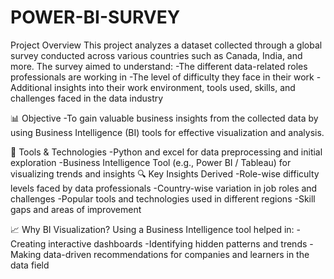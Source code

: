 # POWER-BI-SURVEY

Project Overview
This project analyzes a dataset collected through a global survey conducted across various countries such as Canada, India, and more. The survey aimed to understand:
-The different data-related roles professionals are working in
-The level of difficulty they face in their work
-Additional insights into their work environment, tools used, skills, and challenges faced in the data industry

📊 Objective
-To gain valuable business insights from the collected data by using Business Intelligence (BI) tools for effective visualization and analysis.

🧰 Tools & Technologies
        -Python and excel for data preprocessing and initial exploration
        -Business Intelligence Tool (e.g., Power BI / Tableau) for visualizing trends and insights
🔍 Key Insights Derived
           -Role-wise difficulty levels faced by data professionals
           -Country-wise variation in job roles and challenges
           -Popular tools and technologies used in different regions
           -Skill gaps and areas of improvement

📈 Why BI Visualization?
Using a Business Intelligence tool helped in:
                             -Creating interactive dashboards
                             -Identifying hidden patterns and trends
                             -Making data-driven recommendations for companies and learners in the data field
